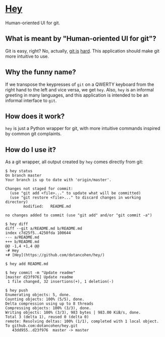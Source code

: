 # [Hey](https://github.com/dotancohen/hey/)

Human-oriented UI for git.


## What is meant by "Human-oriented UI for git"?

Git is easy, right? No, actually, [git is](https://news.ycombinator.com/item?id=25121416) [hard](https://ohshitgit.com/). This application should make git more intuitive to use.


## Why the funny name?

If we transpose the keypresses of `git` on a QWERTY keyboard from the right hand to the left and vice versa, we get `hey`. Also, `hey` is an informal greeting in many languages, and this application is intended to be an informal interface to `git`.


## How does it work?

`hey` is just a Python wrapper for git, with more intuitive commands inspired by common git complaints.


## How do I use it?

As a git wrapper, all output created by `hey` comes directly from git:

```
$ hey status
On branch master
Your branch is up to date with 'origin/master'.

Changes not staged for commit:
  (use "git add <file>..." to update what will be committed)
  (use "git restore <file>..." to discard changes in working directory)
        modified:   README.md

no changes added to commit (use "git add" and/or "git commit -a")

$ hey diff
diff --git a/README.md b/README.md
index c7d25f5..4250fda 100644
--- a/README.md
+++ b/README.md
@@ -1,4 +1,4 @@
-# Hey
+# [Hey](https://github.com/dotancohen/hey/)

$ hey add README.md

$ hey commit -m "Update readme"
[master d23f976] Update readme
 1 file changed, 32 insertions(+), 1 deletion(-)

$ hey push
Enumerating objects: 5, done.
Counting objects: 100% (5/5), done.
Delta compression using up to 8 threads
Compressing objects: 100% (3/3), done.
Writing objects: 100% (3/3), 983 bytes | 983.00 KiB/s, done.
Total 3 (delta 1), reused 0 (delta 0)
remote: Resolving deltas: 100% (1/1), completed with 1 local object.
To github.com:dotancohen/hey.git
   43dd955..d23f976  master -> master
```
